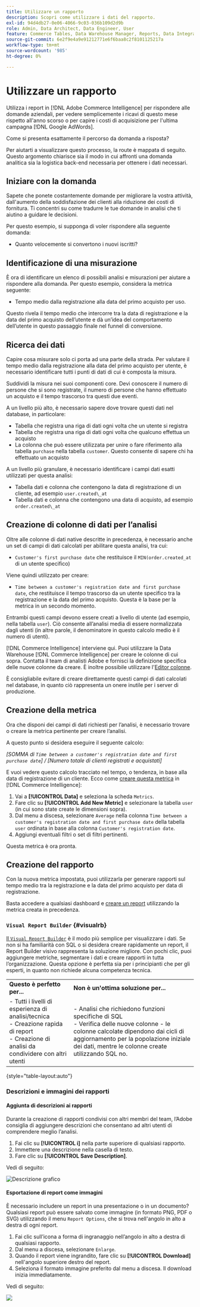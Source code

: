 ```yaml
---
title: Utilizzare un rapporto
description: Scopri come utilizzare i dati del rapporto.
exl-id: 94d4db27-0e06-4066-9c03-036b109d2d9b
role: Admin, Data Architect, Data Engineer, User
feature: Commerce Tables, Data Warehouse Manager, Reports, Data Integration
source-git-commit: 6e2f9e4a9e91212771e6f6baa8c2f8101125217a
workflow-type: tm+mt
source-wordcount: '985'
ht-degree: 0%

---
```


# Utilizzare un rapporto

Utilizza i report in [!DNL Adobe Commerce Intelligence] per rispondere alle domande aziendali, per vedere semplicemente i ricavi di questo mese rispetto all&#39;anno scorso o per capire i costi di acquisizione per l&#39;ultima campagna [!DNL Google AdWords].

Come si presenta esattamente il percorso da domanda a risposta?

Per aiutarti a visualizzare questo processo, la route è mappata di seguito. Questo argomento chiarisce sia il modo in cui affronti una domanda analitica sia la logistica back-end necessaria per ottenere i dati necessari.

## Iniziare con la domanda

Sapete che ponete costantemente domande per migliorare la vostra attività, dall&#39;aumento della soddisfazione dei clienti alla riduzione dei costi di fornitura. Ti concentri su come tradurre le tue domande in analisi che ti aiutino a guidare le decisioni.

Per questo esempio, si supponga di voler rispondere alla seguente domanda:

* Quanto velocemente si convertono i nuovi iscritti?

## Identificazione di una misurazione

È ora di identificare un elenco di possibili analisi e misurazioni per aiutare a rispondere alla domanda. Per questo esempio, considera la metrica seguente:

* Tempo medio dalla registrazione alla data del primo acquisto per uso.

Questo rivela il tempo medio che intercorre tra la data di registrazione e la data del primo acquisto dell’utente e dà un’idea del comportamento dell’utente in questo passaggio finale nel funnel di conversione.

## Ricerca dei dati

Capire cosa misurare solo ci porta ad una parte della strada. Per valutare il tempo medio dalla registrazione alla data del primo acquisto per utente, è necessario identificare tutti i punti di dati di cui è composta la misura.

Suddividi la misura nei suoi componenti core. Devi conoscere il numero di persone che si sono registrate, il numero di persone che hanno effettuato un acquisto e il tempo trascorso tra questi due eventi.

A un livello più alto, è necessario sapere dove trovare questi dati nel database, in particolare:

* Tabella che registra una riga di dati ogni volta che un utente si registra
* Tabella che registra una riga di dati ogni volta che qualcuno effettua un acquisto
* La colonna che può essere utilizzata per unire o fare riferimento alla tabella `purchase` nella tabella `customer`. Questo consente di sapere chi ha effettuato un acquisto

A un livello più granulare, è necessario identificare i campi dati esatti utilizzati per questa analisi:

* Tabella dati e colonna che contengono la data di registrazione di un cliente, ad esempio `user.created\_at`
* Tabella dati e colonna che contengono una data di acquisto, ad esempio `order.created\_at`

## Creazione di colonne di dati per l’analisi

Oltre alle colonne di dati native descritte in precedenza, è necessario anche un set di campi di dati calcolati per abilitare questa analisi, tra cui:

* `Customer's first purchase date` che restituisce il `MIN(order.created_at` di un utente specifico)

Viene quindi utilizzato per creare:

* `Time between a customer's registration date and first purchase date`, che restituisce il tempo trascorso da un utente specifico tra la registrazione e la data del primo acquisto. Questa è la base per la metrica in un secondo momento.

Entrambi questi campi devono essere creati a livello di utente (ad esempio, nella tabella `user`). Ciò consente all’analisi media di essere normalizzata dagli utenti (in altre parole, il denominatore in questo calcolo medio è il numero di utenti).

[!DNL Commerce Intelligence] interviene qui. Puoi utilizzare la Data Warehouse [!DNL Commerce Intelligence] per creare le colonne di cui sopra. Contatta il team di analisti Adobe e fornisci la definizione specifica delle nuove colonne da creare. È inoltre possibile utilizzare l&#39;[Editor colonne](../../data-analyst/data-warehouse-mgr/creating-calculated-columns.md).

È consigliabile evitare di creare direttamente questi campi di dati calcolati nel database, in quanto ciò rappresenta un onere inutile per i server di produzione.

## Creazione della metrica

Ora che disponi dei campi di dati richiesti per l’analisi, è necessario trovare o creare la metrica pertinente per creare l’analisi.

A questo punto si desidera eseguire il seguente calcolo:


_[SOMMA di `Time between a customer's registration date and first purchase date`] / [Numero totale di clienti registrati e acquistati]_

E vuoi vedere questo calcolo tracciato nel tempo, o tendenza, in base alla data di registrazione di un cliente. Ecco come [creare questa metrica](../../data-user/reports/ess-manage-data-metrics.md) in [!DNL Commerce Intelligence]:

1. Vai a **[!UICONTROL Data]** e seleziona la scheda `Metrics`.
1. Fare clic su **[!UICONTROL Add New Metric]** e selezionare la tabella `user` (in cui sono state create le dimensioni sopra).
1. Dal menu a discesa, selezionare `Average` nella colonna `Time between a customer's registration date and first purchase date` della tabella `user` ordinata in base alla colonna `Customer's registration date`.
1. Aggiungi eventuali filtri o set di filtri pertinenti.

Questa metrica è ora pronta.

## Creazione del rapporto

Con la nuova metrica impostata, puoi utilizzarla per generare rapporti sul tempo medio tra la registrazione e la data del primo acquisto per data di registrazione.

Basta accedere a qualsiasi dashboard e [creare un report](../../data-user/reports/ess-manage-data-metrics.md) utilizzando la metrica creata in precedenza.

### `Visual Report Builder` {#visualrb}

[Il `Visual Report Builder`](../../data-user/reports/ess-rpt-build-visual.md) è il modo più semplice per visualizzare i dati. Se non si ha familiarità con SQL o si desidera creare rapidamente un report, il Report Builder visivo rappresenta la soluzione migliore. Con pochi clic, puoi aggiungere metriche, segmentare i dati e creare rapporti in tutta l’organizzazione. Questa opzione è perfetta sia per i principianti che per gli esperti, in quanto non richiede alcuna competenza tecnica.

|  |  |
|--- |--- |
| **Questo è perfetto per...** | **Non è un&#39;ottima soluzione per...** |
| - Tutti i livelli di esperienza di analisi/tecnica<br>- Creazione rapida di report<br>- Creazione di analisi da condividere con altri utenti | - Analisi che richiedono funzioni specifiche di SQL<br>- Verifica delle nuove colonne - le colonne calcolate dipendono dai cicli di aggiornamento per la popolazione iniziale dei dati, mentre le colonne create utilizzando SQL no. |

{style="table-layout:auto"}

### Descrizioni e immagini dei rapporti

#### Aggiunta di descrizioni ai rapporti

Durante la creazione di rapporti condivisi con altri membri del team, l’Adobe consiglia di aggiungere descrizioni che consentano ad altri utenti di comprendere meglio l’analisi.

1. Fai clic su **[!UICONTROL i]** nella parte superiore di qualsiasi rapporto.
1. Immettere una descrizione nella casella di testo.
1. Fare clic su **[!UICONTROL Save Description]**.

Vedi di seguito:

![Descrizione grafico](../../assets/Chart_Description.gif)

#### Esportazione di report come immagini

È necessario includere un report in una presentazione o in un documento? Qualsiasi report può essere salvato come immagine (in formato PNG, PDF o SVG) utilizzando il menu `Report Options`, che si trova nell&#39;angolo in alto a destra di ogni report.

1. Fai clic sull’icona a forma di ingranaggio nell’angolo in alto a destra di qualsiasi rapporto.
1. Dal menu a discesa, selezionare `Enlarge`.
1. Quando il report viene ingrandito, fare clic su **[!UICONTROL Download]** nell&#39;angolo superiore destro del report.
1. Seleziona il formato immagine preferito dal menu a discesa. Il download inizia immediatamente.

Vedi di seguito:

![](../../assets/exp-rep-as-image.gif)
